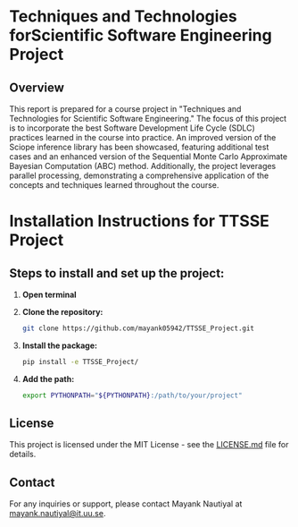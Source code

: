 # Techniques and Technologies forScientific Software Engineering Project

## Overview

This report is prepared for a course project in "Techniques and Technologies for Scientific Software Engineering." The focus of this project is to incorporate the best Software Development Life Cycle (SDLC) practices learned in the course into practice. An improved version of the Sciope inference library has been showcased, featuring additional test cases and an enhanced version of the Sequential Monte Carlo Approximate Bayesian Computation (ABC) method. Additionally, the project leverages parallel processing, demonstrating a comprehensive application of the concepts and techniques learned throughout the course.


# Installation Instructions for TTSSE Project

## Steps to install and set up the project:

1. **Open terminal**

2. **Clone the repository:**
   ```bash
   git clone https://github.com/mayank05942/TTSSE_Project.git
    ```

3. **Install the package:**
    ```bash
   pip install -e TTSSE_Project/
     ```
   
4. **Add the path:**
    ```bash
   export PYTHONPATH="${PYTHONPATH}:/path/to/your/project"
    ```

## License

This project is licensed under the MIT License - see the [LICENSE.md](LICENSE.md) file for details.

## Contact

For any inquiries or support, please contact Mayank Nautiyal at [mayank.nautiyal@it.uu.se](mailto:your-email@example.com).
